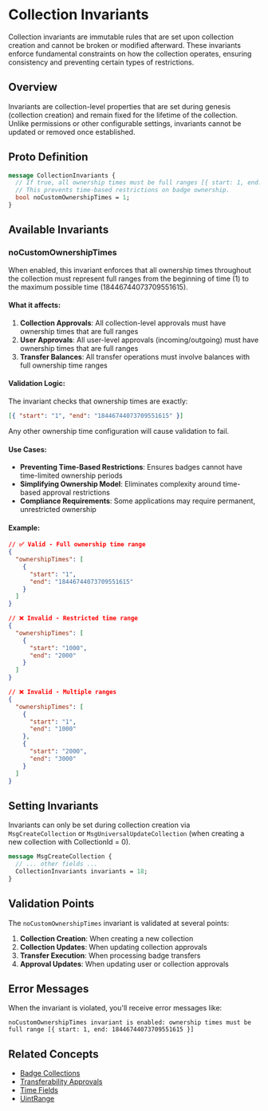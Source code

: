 # Collection Invariants

Collection invariants are immutable rules that are set upon collection creation and cannot be broken or modified afterward. These invariants enforce fundamental constraints on how the collection operates, ensuring consistency and preventing certain types of restrictions.

## Overview

Invariants are collection-level properties that are set during genesis (collection creation) and remain fixed for the lifetime of the collection. Unlike permissions or other configurable settings, invariants cannot be updated or removed once established.

## Proto Definition

```protobuf
message CollectionInvariants {
  // If true, all ownership times must be full ranges [{ start: 1, end: GoMaxUInt64 }].
  // This prevents time-based restrictions on badge ownership.
  bool noCustomOwnershipTimes = 1;
}
```

## Available Invariants

### noCustomOwnershipTimes

When enabled, this invariant enforces that all ownership times throughout the collection must represent full ranges from the beginning of time (1) to the maximum possible time (18446744073709551615).

#### What it affects:

1. **Collection Approvals**: All collection-level approvals must have ownership times that are full ranges
2. **User Approvals**: All user-level approvals (incoming/outgoing) must have ownership times that are full ranges
3. **Transfer Balances**: All transfer operations must involve balances with full ownership time ranges

#### Validation Logic:

The invariant checks that ownership times are exactly:

```json
[{ "start": "1", "end": "18446744073709551615" }]
```

Any other ownership time configuration will cause validation to fail.

#### Use Cases:

-   **Preventing Time-Based Restrictions**: Ensures badges cannot have time-limited ownership periods
-   **Simplifying Ownership Model**: Eliminates complexity around time-based approval restrictions
-   **Compliance Requirements**: Some applications may require permanent, unrestricted ownership

#### Example:

```json
// ✅ Valid - Full ownership time range
{
  "ownershipTimes": [
    {
      "start": "1",
      "end": "18446744073709551615"
    }
  ]
}

// ❌ Invalid - Restricted time range
{
  "ownershipTimes": [
    {
      "start": "1000",
      "end": "2000"
    }
  ]
}

// ❌ Invalid - Multiple ranges
{
  "ownershipTimes": [
    {
      "start": "1",
      "end": "1000"
    },
    {
      "start": "2000",
      "end": "3000"
    }
  ]
}
```

## Setting Invariants

Invariants can only be set during collection creation via `MsgCreateCollection` or `MsgUniversalUpdateCollection` (when creating a new collection with CollectionId = 0).

```protobuf
message MsgCreateCollection {
  // ... other fields ...
  CollectionInvariants invariants = 18;
}
```

## Validation Points

The `noCustomOwnershipTimes` invariant is validated at several points:

1. **Collection Creation**: When creating a new collection
2. **Collection Updates**: When updating collection approvals
3. **Transfer Execution**: When processing badge transfers
4. **Approval Updates**: When updating user or collection approvals

## Error Messages

When the invariant is violated, you'll receive error messages like:

```
noCustomOwnershipTimes invariant is enabled: ownership times must be full range [{ start: 1, end: 18446744073709551615 }]
```

## Related Concepts

-   [Badge Collections](./badge-collections.md)
-   [Transferability Approvals](./transferability-approvals.md)
-   [Time Fields](./time-fields.md)
-   [UintRange](./uintrange.md)
